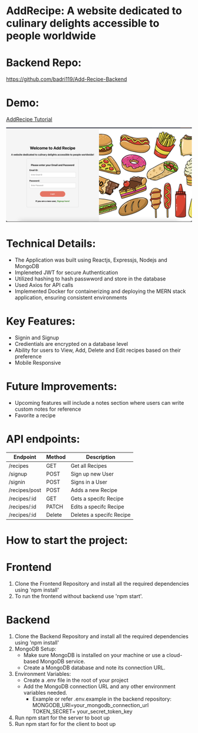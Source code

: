 # AddRecipe: A website dedicated to culinary delights accessible to people worldwide

# Backend Repo:

https://github.com/badri119/Add-Recipe-Backend

# Demo:

<a href="https://youtu.be/5pODLKL0-cU" target="_blank">AddRecipe Tutorial</a>

![Login](image.png)

# Technical Details:

- The Application was built using Reactjs, Expressjs, Nodejs and MongoDB
- Impleneted JWT for secure Authentication
- Utilized hashing to hash passwword and store in the database
- Used Axios for API calls
- Implemented Docker for containerizing and deploying the MERN stack application, ensuring consistent environments

# Key Features:

- Signin and Signup
- Credientials are encrypted on a database level
- Ability for users to View, Add, Delete and Edit recipes based on their preference
- Mobile Responsive

# Future Improvements:

- Upcoming features will include a notes section where users can write custom notes for reference
- Favorite a recipe

# API endpoints:

| Endpoint      | Method | Description              |
| ------------- | ------ | ------------------------ |
| /recipes      | GET    | Get all Recipes          |
| /signup       | POST   | Sign up new User         |
| /signin       | POST   | Signs in a User          |
| /recipes/post | POST   | Adds a new Recipe        |
| /recipes/:id  | GET    | Gets a specifc Recipe    |
| /recipes/:id  | PATCH  | Edits a specifc Recipe   |
| /recipes/:id  | Delete | Deletes a specifc Recipe |

# How to start the project:

# Frontend

1. Clone the Frontend Repository and install all the required dependencies using 'npm install'
2. To run the frontend without backend use 'npm start'.

# Backend

1. Clone the Backend Repository and install all the required dependencies using 'npm install'
2. MongoDB Setup:
   - Make sure MongoDB is installed on your machine or use a cloud-based MongoDB service.
   - Create a MongoDB database and note its connection URL.
3. Environment Variables:
   - Create a .env file in the root of your project
   - Add the MongoDB connection URL and any other environment variables needed.
     - Example or refer .env.example in the backend repository:
       MONGODB_URI=your_mongodb_connection_url
       TOKEN_SECRET= your_secret_token_key
4. Run npm start for the server to boot up
5. Run npm start for for the client to boot up

